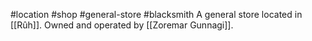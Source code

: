 #location #shop #general-store #blacksmith
A general store located in [[Rûh]]. Owned and operated by [[Zoremar Gunnagi]].